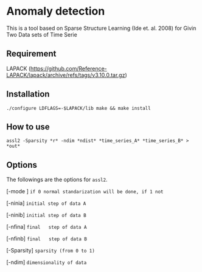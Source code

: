 # Anomaly detection

This is a tool based on Sparse Structure Learning (Ide et. al. 2008) for Givin Two Data sets of Time Serie

<!--
## The algorithms
-->

## Requirement

LAPACK (https://github.com/Reference-LAPACK/lapack/archive/refs/tags/v3.10.0.tar.gz)

<!--
``
wget https://github.com/Reference-LAPACK/lapack/archive/refs/tags/v3.10.0.tar.gz
tar -zxvf v3.10.0.tar.gz
cd lapack-3.10.0
cp make.inc.example make.inc
emacs make.inc
make -j 4
cp lapack-3.10.0/liblapack.a $LAPACK/
cp librefblas.a $LAPACK/libblas.a
cp lapack-3.10.0/libtmglib.a $LAPACK/
``
-->

## Installation

``
./configure LDFLAGS=-$LAPACK/lib
make && make install
``

## How to use

``
assl2 -Sparsity *r* -ndim *ndist* *time_series_A* *time_series_B* > *out*
``

## Options

The followings are the options for `assl2`.

[-mode ]   `if 0 normal standarization will be done, if 1 not`

[-ninia]    `initial step of data A`

[-ninib]    `initial step of data B`

[-nfina]    `final   step of data A`

[-nfinb]    `final   step of data B`

[-Sparsity] `sparsity (from 0 to 1)`

[-ndim]     `dimensionality of data`

